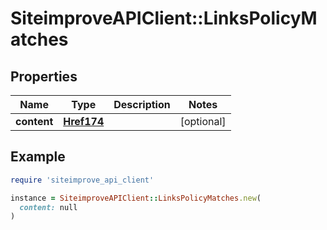 # SiteimproveAPIClient::LinksPolicyMatches

## Properties

| Name | Type | Description | Notes |
| ---- | ---- | ----------- | ----- |
| **content** | [**Href174**](Href174.md) |  | [optional] |

## Example

```ruby
require 'siteimprove_api_client'

instance = SiteimproveAPIClient::LinksPolicyMatches.new(
  content: null
)
```

